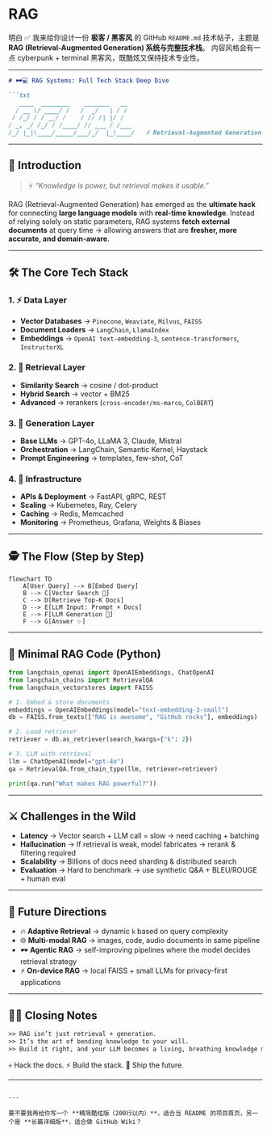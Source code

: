 # RAG

明白 ✅ 我来给你设计一份 **极客 / 黑客风** 的 GitHub `README.md` 技术帖子，主题是 **RAG (Retrieval-Augmented Generation) 系统与完整技术栈**。
内容风格会有一点 cyberpunk + terminal 黑客风，既酷炫又保持技术专业性。

---

````md
# 🕶️💻 RAG Systems: Full Tech Stack Deep Dive  

```txt
   ____  ________    _______   __
  / __ \/ ____/ /   /  _/   | / /
 / /_/ / / __/ /    / // /| |/ / 
/ _, _/ /_/ / /____/ // ___ / /___
/_/ |_|\____/_____/___/_/  |_\____/   ⚡ Retrieval-Augmented Generation
````

---

## 🔮 Introduction

> ⚡ *“Knowledge is power, but retrieval makes it usable.”*

RAG (Retrieval-Augmented Generation) has emerged as the **ultimate hack** for connecting **large language models** with **real-time knowledge**.
Instead of relying solely on static parameters, RAG systems **fetch external documents** at query time → allowing answers that are **fresher, more accurate, and domain-aware**.

---

## 🛠️ The Core Tech Stack

### 1. ⚡ Data Layer

* **Vector Databases** → `Pinecone`, `Weaviate`, `Milvus`, `FAISS`
* **Document Loaders** → `LangChain`, `LlamaIndex`
* **Embeddings** → `OpenAI text-embedding-3`, `sentence-transformers`, `InstructorXL`

### 2. 🧠 Retrieval Layer

* **Similarity Search** → cosine / dot-product
* **Hybrid Search** → vector + BM25
* **Advanced** → rerankers (`cross-encoder/ms-marco`, `ColBERT`)

### 3. 🤖 Generation Layer

* **Base LLMs** → GPT-4o, LLaMA 3, Claude, Mistral
* **Orchestration** → LangChain, Semantic Kernel, Haystack
* **Prompt Engineering** → templates, few-shot, CoT

### 4. 🔐 Infrastructure

* **APIs & Deployment** → FastAPI, gRPC, REST
* **Scaling** → Kubernetes, Ray, Celery
* **Caching** → Redis, Memcached
* **Monitoring** → Prometheus, Grafana, Weights & Biases

---

## 🕵️ The Flow (Step by Step)

```mermaid
flowchart TD
    A[User Query] --> B[Embed Query]
    B --> C[Vector Search 🔎]
    C --> D[Retrieve Top-K Docs]
    D --> E[LLM Input: Prompt + Docs]
    E --> F[LLM Generation 🤖]
    F --> G[Answer ✨]
```

---

## 🔧 Minimal RAG Code (Python)

```python
from langchain_openai import OpenAIEmbeddings, ChatOpenAI
from langchain_chains import RetrievalQA
from langchain_vectorstores import FAISS

# 1. Embed & store documents
embeddings = OpenAIEmbeddings(model="text-embedding-3-small")
db = FAISS.from_texts(["RAG is awesome", "GitHub rocks"], embeddings)

# 2. Load retriever
retriever = db.as_retriever(search_kwargs={"k": 2})

# 3. LLM with retrieval
llm = ChatOpenAI(model="gpt-4o")
qa = RetrievalQA.from_chain_type(llm, retriever=retriever)

print(qa.run("What makes RAG powerful?"))
```

---

## ⚔️ Challenges in the Wild

* **Latency** → Vector search + LLM call = slow → need caching + batching
* **Hallucination** → If retrieval is weak, model fabricates → rerank & filtering required
* **Scalability** → Billions of docs need sharding & distributed search
* **Evaluation** → Hard to benchmark → use synthetic Q\&A + BLEU/ROUGE + human eval

---

## 🚀 Future Directions

* 🔥 **Adaptive Retrieval** → dynamic `k` based on query complexity
* 🌐 **Multi-modal RAG** → images, code, audio documents in same pipeline
* 🕶️ **Agentic RAG** → self-improving pipelines where the model decides retrieval strategy
* ⚡ **On-device RAG** → local FAISS + small LLMs for privacy-first applications

---

## 🏴‍☠️ Closing Notes

```txt
>> RAG isn’t just retrieval + generation.
>> It’s the art of bending knowledge to your will.
>> Build it right, and your LLM becomes a living, breathing knowledge machine.
```

💀 Hack the docs.
⚡ Build the stack.
🚀 Ship the future.

---

```

---

要不要我再给你写一个 **精简酷炫版（200行以内）**，适合当 README 的项目首页，另一个是 **长篇详细版**，适合做 GitHub Wiki？
```
